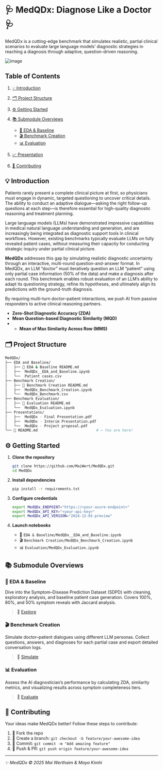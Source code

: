 # 🩺 MedQDx: Diagnose Like a Doctor 🩺

MedQDx is a cutting-edge benchmark that simulates realistic, partial clinical scenarios to evaluate large language models’ diagnostic strategies in reaching a diagnosis through adaptive, question-driven reasoning.

![image](https://github.com/user-attachments/assets/0a458462-814e-4504-8a66-ed0afd5f4a19)

##  Table of Contents

1. [💡 Introduction](#💡-introduction)
2. [🗂️ Project Structure](#🗂️-project-structure)
3. [⚙️ Getting Started](#⚙️-getting-started)
4. [📚 Submodule Overviews](#📚-submodule-overviews)

   * [🧪 EDA & Baseline](#🧪-eda--baseline)
   * [🎬 Benchmark Creation](#🎬-benchmark-creation)
   * [📊 Evaluation](#📊-evaluation)
5. [📈 Presentation](#📈-presentation)
6. [🤝 Contributing](#🤝-contributing)



## 💡 Introduction
Patients rarely present a complete clinical picture at first, so physicians must engage in dynamic, targeted questioning to uncover critical details. The ability to conduct an adaptive dialogue—asking the right follow-up questions at each step—is therefore essential for high-quality diagnostic reasoning and treatment planning.

Large language models (LLMs) have demonstrated impressive capabilities in medical natural language understanding and generation, and are increasingly being integrated as diagnostic support tools in clinical workflows. However, existing benchmarks typically evaluate LLMs on fully revealed patient cases, without measuring their capacity for conducting strategic inquiry under partial clinical picture.

**MedQDx** addresses this gap by simulating realistic diagnostic uncertainty through an interactive, multi-round question-and-answer format. In MedQDx, an LLM “doctor” must iteratively question an LLM “patient” using only partial case information (50% of the data) and make a diagnosis after each round. This benchmark enables robust evaluation of an LLM’s ability to adapt its questioning strategy, refine its hypotheses, and ultimately align its predictions with the ground-truth diagnosis.  

By requiring multi-turn doctor–patient interactions, we push AI from passive responders to active clinical reasoning partners.


*  **Zero-Shot Diagnostic Accuracy (ZDA)**
*  **Mean Question-based Diagnostic Similarity (MQD)**
*  *  **Mean of Max Similarity Across Row (MMS)**

## 🗂️ Project Structure

```bash
MedQDx/                                  
├── EDA and Baseline/                     
│   ├── 📄 EDA & Baseline README.md
│   ├──  MedQDx__EDA_and_Baseline.ipynb
│   └──  Patient cases.csv
├── Benchmark Creation/                   
│   ├── 📄 Benchmark Creation README.md
│   ├──  MedQDx_Benchmark_Creation.ipynb
│   └──  MedQDx_Benchmark.csv
├── Benchmark Evaluation/                          
│   ├── 📄 Evaluation README.md
│   └──  MedQDx_Evaluation.ipynb
├── Presentations/
│   ├──  MedQDx - Final Presentation.pdf
│   ├──  MedQDx - Interim Presentation.pdf
│   └──  MedQDx - Project proposal.pdf
└── 📘 README.md                           # ← You are here!
```


## ⚙️ Getting Started

1. **Clone the repository**

   ```bash
   git clone https://github.com/MaiWert/MedQDx.git
   cd MedQDx
   ```
2. **Install dependencies**

   ```bash
   pip install -r requirements.txt
   ```
3. **Configure credentials**

   ```bash
   export MedQDx_ENDPOINT="https://<your-azure-endpoint>"
   export MedQDx_API_KEY="<your-api-key>"
   export MedQDx_API_VERSION="2024-12-01-preview"
   ```
4. **Launch notebooks**

   * 🧪 `EDA & Baseline/MedQDx__EDA_and_Baseline.ipynb`
   * 🎬 `Benchmark Creation/MedQDx_Benchmark_Creation.ipynb`
   * 📊 `Evaluation/MedQDx_Evaluation.ipynb`



## 📚 Submodule Overviews

### 🧪 EDA & Baseline

Dive into the Symptom–Disease Prediction Dataset (SDPD) with cleaning, exploratory analysis, and baseline patient case generation. Covers 100%, 80%, and 50% symptom reveals with Jaccard analysis.

> 🔗 [Explore](./EDA%20and%20Baseline/EDA%20%26%20Baseline%20README.md)

### 🎬 Benchmark Creation

Simulate doctor–patient dialogues using different LLM personas. Collect questions, answers, and diagnoses for each partial case and export detailed conversation logs.

> 🔗 [Simulate](./Benchmark%20Creation/Benchmark%20Creation%20README.md)

### 📊 Evaluation

Assess the AI diagnostician’s performance by calculating ZDA, similarity metrics, and visualizing results across symptom completeness tiers.

> 🔗 [Evaluate](./Evaluation/Evaluation%20README.md)


## 🤝 Contributing

Your ideas make MedQDx better! Follow these steps to contribute:

1. 🔀 Fork the repo
2. 🌱 Create a branch: `git checkout -b feature/your-awesome-idea`
3. 💾 Commit: `git commit -m "Add amazing feature"`
4. 🔄 Push & PR: `git push origin feature/your-awesome-idea`


---

*✨ MedQDx © 2025 Mai Werthaim & Maya Kimhi*
